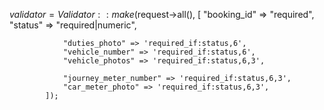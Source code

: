 $validator = Validator::make($request->all(), [
                "booking_id" => "required",
                "status" => "required|numeric",

                "duties_photo" => 'required_if:status,6',
                "vehicle_number" => 'required_if:status,6',
                "vehicle_photos" => 'required_if:status,6,3',

                "journey_meter_number" => 'required_if:status,6,3',
                "car_meter_photo" => 'required_if:status,6,3',
            ]);
